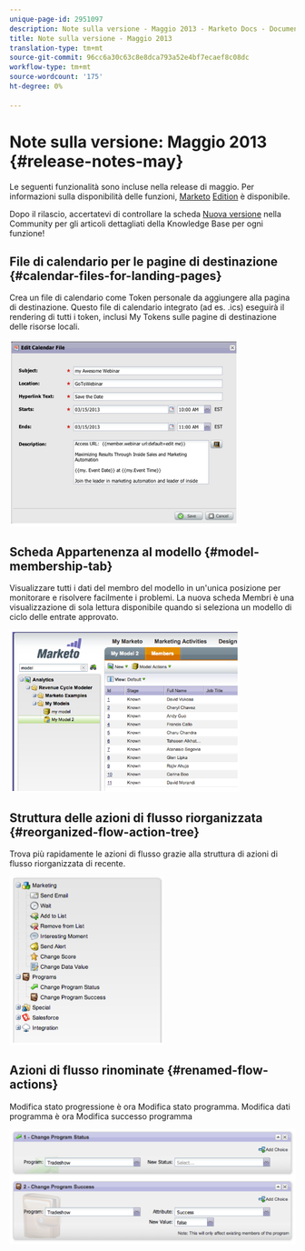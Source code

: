 ```yaml
---
unique-page-id: 2951097
description: Note sulla versione - Maggio 2013 - Marketo Docs - Documentazione prodotto
title: Note sulla versione - Maggio 2013
translation-type: tm+mt
source-git-commit: 96cc6a30c63c8e8dca793a52e4bf7ecaef8c08dc
workflow-type: tm+mt
source-wordcount: '175'
ht-degree: 0%

---
```



# Note sulla versione: Maggio 2013 {#release-notes-may}

Le seguenti funzionalità sono incluse nella release di maggio. Per informazioni sulla disponibilità delle funzioni, [Marketo](http://docs.marketo.com/display/docs/assets/pricing.php) [Edition](http://docs.marketo.com/display/docs/assets/pricing.php) è disponibile.

Dopo il rilascio, accertatevi di controllare la scheda [Nuova versione](release-notes-december-2013.md) nella Community per gli articoli dettagliati della Knowledge Base per ogni funzione!

## File di calendario per le pagine di destinazione {#calendar-files-for-landing-pages}

Crea un file di calendario come Token personale da aggiungere alla pagina di destinazione. Questo file di calendario integrato (ad es. .ics) eseguirà il rendering di tutti i token, inclusi My Tokens sulle pagine di destinazione delle risorse locali.

![](assets/image2014-9-22-16-3a3-3a18.png)

## Scheda Appartenenza al modello {#model-membership-tab}

Visualizzare tutti i dati del membro del modello in un&#39;unica posizione per monitorare e risolvere facilmente i problemi. La nuova scheda Membri è una visualizzazione di sola lettura disponibile quando si seleziona un modello di ciclo delle entrate approvato.

![](assets/image2014-9-22-16-3a3-3a33.png)

## Struttura delle azioni di flusso riorganizzata {#reorganized-flow-action-tree}

Trova più rapidamente le azioni di flusso grazie alla struttura di azioni di flusso riorganizzata di recente.

![](assets/image2014-9-22-16-3a3-3a58.png)

## Azioni di flusso rinominate {#renamed-flow-actions}

Modifica stato progressione è ora Modifica stato programma. Modifica dati programma è ora Modifica successo programma

![](assets/image2014-9-22-16-3a4-3a17.png)

